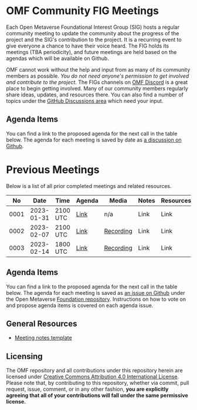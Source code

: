 # OMF Community FIG Meetings

Each Open Metaverse Foundational Interest Group (SIG) hosts a regular community meeting to update the community about the progress of the project and the SIG's contribution to the project. It is a recurring event to give everyone a chance to have their voice heard. The FIG holds its meetings (TBA periodicity), and future meetings are held based on the agendas which will be available on Github.

OMF cannot work without the help and input from as many of its community members as possible. *You do not need anyone's permission to get involved and contribute to the project.* The FIGs channels on [OMF Discord](https://discord.gg/openmetaverse) is a great place to begin getting involved. Many of our community members regularly share ideas, updates, and resources there. You can also find a number of topics under the [GitHub Discussions area](https://github.com/Open-MV/community/discussions) which need your input.

## Agenda Items

You can find a link to the proposed agenda for the next call in the table below. The agenda for each meeting is saved by date as [a discussion on Github](https://github.com/Open-MV/community/discussions/categories/meetings).

# Previous Meetings

Below is a list of all prior completed meetings and related resources.

| No   | Date       | Time | Agenda  | Media | Notes | Resources |
| ---- | ---------- | ---- | ------- | ----- | ----- | ---- |
| 0001 | 2023-01-31 | 2100 UTC | [Link](https://github.com/Open-MV/community/discussions/9) | n/a | Link | Link |
| 0002 | 2023-02-07 | 2100 UTC | [Link](https://github.com/Open-MV/community/discussions/13) | [Recording](https://github.com/Open-MV/community/blob/main/meetings/media/Community-20230207.m4a) | Link | Link |
| 0003 | 2023-02-14 | 1800 UTC | [Link](https://github.com/Open-MV/community/discussions/16) | [Recording](https://github.com/Open-MV/community/blob/main/meetings/media/community-20230214.m4a) | Link | Link |


## Agenda Items

You can find a link to the proposed agenda for the next call in the table below. The agenda for each meeting is saved as [an issue on Github](https://github.com/Open-MV/community/issues) under the Open Metaverse [Foundation repository](https://github.com/Open-MV/community). Instructions on how to vote on and propose agenda items is covered on each agenda issue.

## General Resources

* [Meeting notes template](../templates/MeetingTemplate.md)

## Licensing

The OMF repository and all contributions under this repository herein are licensed under [Creative Commons Attribution 4.0 International License](http://creativecommons.org/licenses/by/4.0/). Please note that, by contributing to this repository, whether via commit, pull request, issue, comment, or in any other fashion, **you are explicitly agreeing that all of your contributions will fall under the same permissive license.**

